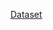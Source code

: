 [Dataset](https://www.kaggle.com/datasets/volpatto/temperature-timeseries-for-some-brazilian-cities)
